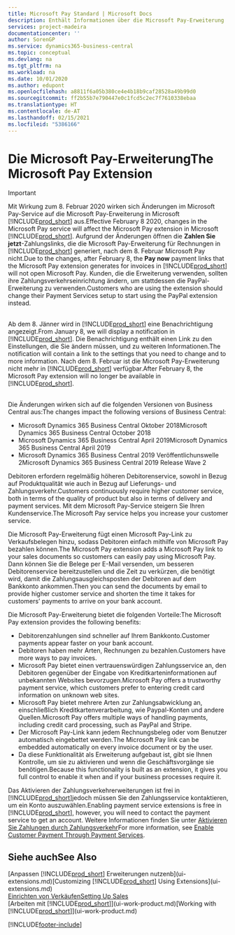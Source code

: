 ```yaml
---
title: Microsoft Pay Standard | Microsoft Docs
description: Enthält Informationen über die Microsoft Pay-Erweiterung
services: project-madeira
documentationcenter: ''
author: SorenGP
ms.service: dynamics365-business-central
ms.topic: conceptual
ms.devlang: na
ms.tgt_pltfrm: na
ms.workload: na
ms.date: 10/01/2020
ms.author: edupont
ms.openlocfilehash: a8811f6a05b380ce4e4b18b9caf28528a49b99d0
ms.sourcegitcommit: ff2b55b7e790447e0c1fcd5c2ec7f7610338ebaa
ms.translationtype: HT
ms.contentlocale: de-AT
ms.lasthandoff: 02/15/2021
ms.locfileid: "5386166"
---
```

# <a name="the-microsoft-pay-extension"></a><span data-ttu-id="7fd18-103">Die Microsoft Pay-Erweiterung</span><span class="sxs-lookup"><span data-stu-id="7fd18-103">The Microsoft Pay Extension</span></span>

> [!IMPORTANT]
> <span data-ttu-id="7fd18-104">Mit Wirkung zum 8. Februar 2020 wirken sich Änderungen im Microsoft Pay-Service auf die Microsoft Pay-Erweiterung in Microsoft [!INCLUDE[prod_short](includes/prod_long.md)] aus.</span><span class="sxs-lookup"><span data-stu-id="7fd18-104">Effective February 8 2020, changes in the Microsoft Pay service will affect the Microsoft Pay extension in Microsoft [!INCLUDE[prod_short](includes/prod_long.md)].</span></span> <span data-ttu-id="7fd18-105">Aufgrund der Änderungen öffnen die **Zahlen Sie jetzt**-Zahlungslinks, die die Microsoft Pay-Erweiterung für Rechnungen in [!INCLUDE[prod_short](includes/prod_short.md)] generiert, nach dem 8. Februar Microsoft Pay nicht.</span><span class="sxs-lookup"><span data-stu-id="7fd18-105">Due to the changes, after February 8, the **Pay now** payment links that the Microsoft Pay extension generates for invoices in [!INCLUDE[prod_short](includes/prod_short.md)] will not open Microsoft Pay.</span></span> <span data-ttu-id="7fd18-106">Kunden, die die Erweiterung verwenden, sollten ihre Zahlungsverkehrseinrichtung ändern, um stattdessen die PayPal-Erweiterung zu verwenden.</span><span class="sxs-lookup"><span data-stu-id="7fd18-106">Customers who are using the extension should change their Payment Services setup to start using the PayPal extension instead.</span></span><br /></br>
>
> <span data-ttu-id="7fd18-107">Ab dem 8. Jänner wird in [!INCLUDE[prod_short](includes/prod_short.md)] eine Benachrichtigung angezeigt.</span><span class="sxs-lookup"><span data-stu-id="7fd18-107">From January 8, we will display a notification in [!INCLUDE[prod_short](includes/prod_short.md)].</span></span> <span data-ttu-id="7fd18-108">Die Benachrichtigung enthält einen Link zu den Einstellungen, die Sie ändern müssen, und zu weiteren Informationen.</span><span class="sxs-lookup"><span data-stu-id="7fd18-108">The notification will contain a link to the settings that you need to change and to more information.</span></span> <span data-ttu-id="7fd18-109">Nach dem 8. Februar ist die Microsoft Pay-Erweiterung nicht mehr in [!INCLUDE[prod_short](includes/prod_short.md)] verfügbar.</span><span class="sxs-lookup"><span data-stu-id="7fd18-109">After February 8, the Microsoft Pay extension will no longer be available in [!INCLUDE[prod_short](includes/prod_short.md)].</span></span><br /></br>
>
> <span data-ttu-id="7fd18-110">Die Änderungen wirken sich auf die folgenden Versionen von Business Central aus:</span><span class="sxs-lookup"><span data-stu-id="7fd18-110">The changes impact the following versions of Business Central:</span></span>
> - <span data-ttu-id="7fd18-111">Microsoft Dynamics 365 Business Central Oktober 2018</span><span class="sxs-lookup"><span data-stu-id="7fd18-111">Microsoft Dynamics 365 Business Central October 2018</span></span>
> - <span data-ttu-id="7fd18-112">Microsoft Dynamics 365 Business Central April 2019</span><span class="sxs-lookup"><span data-stu-id="7fd18-112">Microsoft Dynamics 365 Business Central April 2019</span></span>
> - <span data-ttu-id="7fd18-113">Microsoft Dynamics 365 Business Central 2019 Veröffentlichunswelle 2</span><span class="sxs-lookup"><span data-stu-id="7fd18-113">Microsoft Dynamics 365 Business Central 2019 Release Wave 2</span></span>

<span data-ttu-id="7fd18-114">Debitoren erfordern regelmäßig höheren Debitorenservice, sowohl in Bezug auf Produktqualität wie auch in Bezug auf Lieferungs- und Zahlungsverkehr.</span><span class="sxs-lookup"><span data-stu-id="7fd18-114">Customers continuously require higher customer service, both in terms of the quality of product but also in terms of delivery and payment services.</span></span> <span data-ttu-id="7fd18-115">Mit dem Microsoft Pay-Service steigern Sie Ihren Kundenservice.</span><span class="sxs-lookup"><span data-stu-id="7fd18-115">The Microsoft Pay service helps you increase your customer service.</span></span>

<span data-ttu-id="7fd18-116">Die Microsoft Pay-Erweiterung fügt einen Microsoft Pay-Link zu Verkaufsbelegen hinzu, sodass Debitoren einfach mithilfe von Microsoft Pay bezahlen können.</span><span class="sxs-lookup"><span data-stu-id="7fd18-116">The Microsoft Pay extension adds a Microsoft Pay link to your sales documents so customers can easily pay using Microsoft Pay.</span></span> <span data-ttu-id="7fd18-117">Dann können Sie die Belege per E-Mail versenden, um besseren Debitorenservice bereitzustellen und die Zeit zu verkürzen, die benötigt wird, damit die Zahlungsausgleichsposten der Debitoren auf dem Bankkonto ankommen.</span><span class="sxs-lookup"><span data-stu-id="7fd18-117">Then you can send the documents by email to provide higher customer service and shorten the time it takes for customers’ payments to arrive on your bank account.</span></span>

<span data-ttu-id="7fd18-118">Die Microsoft Pay-Erweiterung bietet die folgenden Vorteile:</span><span class="sxs-lookup"><span data-stu-id="7fd18-118">The Microsoft Pay extension provides the following benefits:</span></span>
- <span data-ttu-id="7fd18-119">Debitorenzahlungen sind schneller auf Ihrem Bankkonto.</span><span class="sxs-lookup"><span data-stu-id="7fd18-119">Customer payments appear faster on your bank account.</span></span>
- <span data-ttu-id="7fd18-120">Debitoren haben mehr Arten, Rechnungen zu bezahlen.</span><span class="sxs-lookup"><span data-stu-id="7fd18-120">Customers have more ways to pay invoices.</span></span>
- <span data-ttu-id="7fd18-121">Microsoft Pay bietet einen vertrauenswürdigen Zahlungsservice an, den Debitoren gegenüber der Eingabe von Kreditkarteninformationen auf unbekannten Websites bevorzugen.</span><span class="sxs-lookup"><span data-stu-id="7fd18-121">Microsoft Pay offers a trustworthy payment service, which customers prefer to entering credit card information on unknown web sites.</span></span>
- <span data-ttu-id="7fd18-122">Microsoft Pay bietet mehrere Arten zur Zahlungsabwicklung an, einschließlich Kreditkartenverarbeitung, wie Paypal-Konten und andere Quellen.</span><span class="sxs-lookup"><span data-stu-id="7fd18-122">Microsoft Pay offers multiple ways of handling payments, including credit card processing, such as PayPal and Stripe.</span></span>
- <span data-ttu-id="7fd18-123">Der Microsoft Pay-Link kann jedem Rechnungsbeleg oder vom Benutzer automatisch eingebettet werden.</span><span class="sxs-lookup"><span data-stu-id="7fd18-123">The Microsoft Pay link can be embedded automatically on every invoice document or by the user.</span></span>
- <span data-ttu-id="7fd18-124">Da diese Funktionalität als Erweiterung aufgebaut ist, gibt sie Ihnen Kontrolle, um sie zu aktivieren und wenn die Geschäftsvorgänge sie benötigen.</span><span class="sxs-lookup"><span data-stu-id="7fd18-124">Because this functionality is built as an extension, it gives you full control to enable it when and if your business processes require it.</span></span>

<span data-ttu-id="7fd18-125">Das Aktivieren der Zahlungsverkehrerweiterungen ist frei in [!INCLUDE[prod_short](includes/prod_short.md)]jedoch müssen Sie den Zahlungsservice kontaktieren, um ein Konto auszuwählen.</span><span class="sxs-lookup"><span data-stu-id="7fd18-125">Enabling payment service extensions is free in [!INCLUDE[prod_short](includes/prod_short.md)], however, you will need to contact the payment service to get an account.</span></span> <span data-ttu-id="7fd18-126">Weitere Informationen finden Sie unter [Aktivieren Sie Zahlungen durch Zahlungsverkehr](sales-how-enable-payment-service-extensions.md)</span><span class="sxs-lookup"><span data-stu-id="7fd18-126">For more information, see [Enable Customer Payment Through Payment Services](sales-how-enable-payment-service-extensions.md).</span></span>

## <a name="see-also"></a><span data-ttu-id="7fd18-127">Siehe auch</span><span class="sxs-lookup"><span data-stu-id="7fd18-127">See Also</span></span>
<span data-ttu-id="7fd18-128">[Anpassen [!INCLUDE[prod_short](includes/prod_short.md)] Erweiterungen nutzenb](ui-extensions.md)</span><span class="sxs-lookup"><span data-stu-id="7fd18-128">[Customizing [!INCLUDE[prod_short](includes/prod_short.md)] Using Extensions](ui-extensions.md)</span></span>  
[<span data-ttu-id="7fd18-129">Einrichten von Verkäufen</span><span class="sxs-lookup"><span data-stu-id="7fd18-129">Setting Up Sales</span></span>](sales-setup-sales.md)  
<span data-ttu-id="7fd18-130">[Arbeiten mit [!INCLUDE[prod_short](includes/prod_short.md)]](ui-work-product.md)</span><span class="sxs-lookup"><span data-stu-id="7fd18-130">[Working with [!INCLUDE[prod_short](includes/prod_short.md)]](ui-work-product.md)</span></span>


[!INCLUDE[footer-include](includes/footer-banner.md)]
